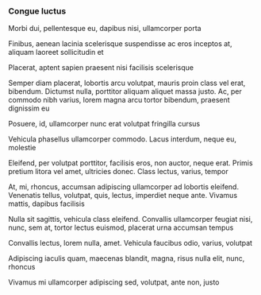 ### Congue luctus

Morbi dui, pellentesque eu, dapibus nisi, ullamcorper porta

Finibus, aenean lacinia scelerisque suspendisse ac eros inceptos at, aliquam laoreet sollicitudin et

Placerat, aptent sapien praesent nisi facilisis scelerisque

Semper diam placerat, lobortis arcu volutpat, mauris proin class vel erat, bibendum. Dictumst nulla, porttitor aliquam aliquet massa justo. Ac, per commodo nibh varius, lorem magna arcu tortor bibendum, praesent dignissim eu

Posuere, id, ullamcorper nunc erat volutpat fringilla cursus

Vehicula phasellus ullamcorper commodo. Lacus interdum, neque eu, molestie

Eleifend, per volutpat porttitor, facilisis eros, non auctor, neque erat. Primis pretium litora vel amet, ultricies donec. Class lectus, varius, tempor

At, mi, rhoncus, accumsan adipiscing ullamcorper ad lobortis eleifend. Venenatis tellus, volutpat, quis, lectus, imperdiet neque ante. Vivamus mattis, dapibus facilisis

Nulla sit sagittis, vehicula class eleifend. Convallis ullamcorper feugiat nisi, nunc, sem at, tortor lectus euismod, placerat urna accumsan tempus

Convallis lectus, lorem nulla, amet. Vehicula faucibus odio, varius, volutpat

Adipiscing iaculis quam, maecenas blandit, magna, risus nulla elit, nunc, rhoncus

Vivamus mi ullamcorper adipiscing sed, volutpat, ante non, justo


